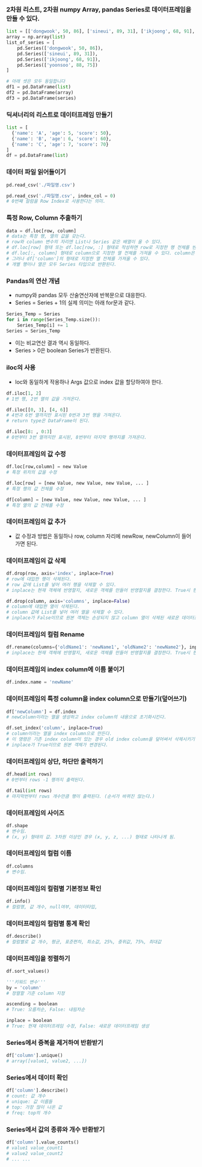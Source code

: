 ### 2차원 리스트, 2차원 numpy Array, pandas Series로 데이터프레임을 만들 수 있다.
```python
list = [['dongwook', 50, 86], ['sineui', 89, 31], ['ikjoong', 68, 91], ['yoonsoo', 88, 75]]
array = np.array(list)
list_of_series = [
    pd.Series(['dongwook', 50, 86]), 
    pd.Series(['sineui', 89, 31]), 
    pd.Series(['ikjoong', 68, 91]), 
    pd.Series(['yoonsoo', 88, 75])
]

# 아래 셋은 모두 동일합니다
df1 = pd.DataFrame(list)
df2 = pd.DataFrame(array)
df3 = pd.DataFrame(series)
```

### 딕셔너리의 리스트로 데이터프레임 만들기
```python
list = [
  {'name': 'A', 'age': 5, 'score': 50},
  {'name': 'B', 'age': 6, 'score': 60},
  {'name': 'C', 'age': 7, 'score': 70}
]
df = pd.DataFrame(list)
```

### 데이터 파일 읽어들이기
```python
pd.read_csv('./파일명.csv')

pd.read_csv('./파일명.csv', index_col = 0)
# 0번째 컬럼을 Row Index로 사용한다는 의미.
```

### 특정 Row, Column 추출하기
```python
data = df.loc[row, column]
# data는 특정 행, 열의 값을 갖는다.
# row와 column 변수의 자리엔 List나 Series 같은 배열이 올 수 있다.
# df.loc[row] 형태 또는 df.loc[row, :] 형태로 작성하면 row로 지정한 행 전체를 반환한다.
# df.loc[:, column] 형태로 column으로 지정한 열 전체를 가져올 수 있다. column은 2nd Arg이므로 1st 자리를 생략할 수 없다.
# 그러나 df['column']의 형태로 지정한 열 전체를 가져올 수 있다.
# 개별 행이나 열은 모두 Series 타입으로 반환된다.
```

### Pandas의 연산 개념
- numpy와 pandas 모두 산술연산자에 반복문으로 대응한다.<br>
- Series = Series + 1의 실제 의미는 아래 for문과 같다.
```python
Series_Temp = Series
for i in range(Series_Temp.size()):
    Series_Temp[i] += 1
Series = Series_Temp
```
- 이는 비교연산 결과 역시 동일하다.
- Series > 0은 boolean Series가 반환된다.

### iloc의 사용
- loc와 동일하게 작용하나 Args 값으로 index 값을 할당하여야 한다.
```python
df.iloc[1, 2]
# 1번 행, 2번 열의 값을 가져온다.

df.iloc[[0, 3], [4, 6]]
# 4번과 6번 열까지만 표시된 0번과 3번 행을 가져온다.
# return type은 DataFrame이 된다.

df.iloc[8: , 0:3]
# 0번부터 3번 열까지만 표시된, 8번부터 마지막 행까지를 가져온다.
```

### 데이터프레임의 값 수정
```python
df.loc[row,column] = new Value
# 특정 위치의 값을 수정

df.loc[row] = [new Value, new Value, new Value, ... ]
# 특정 행의 값 전체를 수정

df[column] = [new Value, new Value, new Value, ... ]
# 특정 열의 값 전체를 수정
```

### 데이터프레임의 값 추가
* 값 수정과 방법은 동일하나 row, column 자리에 newRow, newColumn이 들어가면 된다.

### 데이터프레임의 값 삭제
```python
df.drop(row, axis='index', inplace=True)
# row에 대입한 행이 삭제된다.
# row 값에 List를 넣어 여러 행을 삭제할 수 있다.
# inplace는 현재 객체에 반영할지, 새로운 객체를 만들어 반영할지를 결정한다. True시 현재 객체.

df.drop(column, axis='columns', inplace=False)
# column에 대입한 열이 삭제된다.
# column 값에 List를 넣어 여러 열을 삭제할 수 있다.
# inplace가 False이므로 원본 객체는 손상되지 않고 column 열이 삭제된 새로운 데이터프레임이 반환된다.
```

### 데이터프레임의 컬럼 Rename
```python
df.rename(columns={'oldName1': 'newName1', 'oldName2': 'newName2'}, inplace=True)
# inplace는 현재 객체에 반영할지, 새로운 객체를 만들어 반영할지를 결정한다. True시 현재 객체.
```

### 데이터프레임의 index column에 이름 붙이기
```python
df.index.name = 'newName'
```

### 데이터프레임의 특정 column을 index column으로 만들기(덮어쓰기)
```python
df['newColumn'] = df.index
# newColumn이라는 열을 생성하고 index column의 내용으로 초기화시킨다.

df.set_index('column', inplace=True)
# column이라는 열을 index column으로 만든다.
# 이 명령은 기존 index column이 있는 경우 old index column을 덮어써서 삭제시키기 때문에 반드시 old column을 다른 data column으로 만들어주고 실행해야 한다.
# inplace가 True이므로 원본 객체가 변경된다.
```

### 데이터프레임의 상단, 하단만 출력하기
```python
df.head(int rows)
# 0번부터 rows -1 행까지 출력된다.

df.tail(int rows)
# 마지막번부터 rows 개수만큼 행이 출력된다. (순서가 바뀌진 않는다.)
```

### 데이터프레임의 사이즈
```python
df.shape
# 변수임.
# (x, y) 형태의 값. 3차원 이상인 경우 (x, y, z, ...) 형태로 나타나게 됨.
```

### 데이터프레임의 컬럼 이름
```python
df.columns
# 변수임.
```

### 데이터프레임의 컬럼별 기본정보 확인
```python
df.info()
# 컬럼명, 값 개수, null여부, 데이터타입,
```

### 데이터프레임의 컬럼별 통계 확인
```python
df.describe()
# 컬럼별로 값 개수, 평균, 표준편차, 최소값, 25%, 중위값, 75%, 최대값
```

### 데이터프레임을 정렬하기
```python
df.sort_values()

'''키워드 변수'''
by = 'column'
# 정렬할 기준 column 지정

ascending = boolean
# True: 오름차순, False: 내림차순

inplace = boolean
# True: 현재 데이터프레임 수정, False: 새로운 데이터프레임 생성
```

### Series에서 중복을 제거하여 반환받기
```python
df['column'].unique()
# array([value1, value2, ...])
```

### Series에서 데이터 확인
```python
df['column'].describe()
# count: 값 개수
# unique: 값 이름들
# top: 가장 많이 나온 값
# freq: top의 개수
```

### Series에서 값의 종류와 개수 반환받기
```python
df['column'].value_counts()
# value1 value_count1
# value2 value_count2
# ... ...
```
